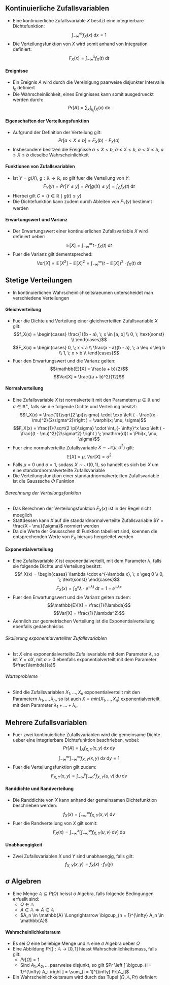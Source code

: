 ## Kontinuierliche Zufallsvariablen
- Eine kontinuierliche Zufallsvariable $X$ besitzt eine integrierbare Dichtefunktion:
$$\int_{- \infty}^{\infty} f_X(x) \; \mathrm{d} x = 1$$
- Die Verteilungsfunktion von $X$ wird somit anhand von Integration definiert:
$$F_X(x) = \int_{- \infty}^x f_X(t) \; \mathrm{d} t$$
#### Ereignisse
- Ein Ereignis $A$ wird durch die Vereinigung paarweise disjunkter Intervalle $I_k$ definiert
- Die Wahrscheinlichkeit, eines Ereignisses kann somit ausgedrueckt werden durch: 
$$Pr[A] = \sum_{k} \int_{I_k} f_X(x) \; \mathrm{d}x$$
#### Eigenschaften der Verteilungsfunktion
- Aufgrund der Definition der Verteilung gilt:
$$Pr[a < X \leq b] = F_X(b) - F_X(a)$$
- Insbesondere besitzen die Ereignisse $a < X < b$, $a \leq X < b$, $a < X \leq b$, $a \leq X \leq b$ dieselbe Wahrscheinlichkeit
#### Funktionen von Zufallsvariablen
- Ist $Y = g(X)$, $g: \mathbb{R} \to \mathbb{R}$, so gilt fuer die Verteilung von $Y$:
$$F_Y(y) = Pr[Y \leq y] = Pr[g(X) \leq y] = \int_C f_X(t) \; \mathrm{d}t$$
- Hierbei gilt $C = \{t \in \mathbb{R} \mid g(t) \leq y\}$ 
- Die Dichtefunktion kann zudem durch Ableiten von $F_Y(y)$ bestimmt werden
#### Erwartungswert und Varianz
- Der Erwartungswert einer kontinuierlichen Zufallsvariable $X$ wird definiert ueber: 
$$\mathbb{E}[X] = \int_{- \infty}^{\infty} t \cdot f_X(t) \; \mathrm{d}t$$
- Fuer die Varianz gilt dementspreched:
$$Var[X] = \mathbb{E}[X^2] - \mathbb{E}[X]^2 = \int_{- \infty}^{\infty} (t - \mathbb{E}[X])^2 \cdot f_X(t) \; \mathrm{d}t$$
## Stetige Verteilungen
- In kontinuierlichen Wahrscheinlichkeitsraeumen unterscheidet man verschiedene Verteilungen
#### Gleichverteilung
- Fuer die Dichte und Verteilung einer gleichverteilten Zufallsvariable $X$ gilt:
$$f_X(x) = \begin{cases}
\frac{1}{b - a}, \; x \in [a, b] \\
0, \; \text{sonst} \\
\end{cases}$$
$$F_X(x) = \begin{cases}
0, \; x < a \\
\frac{x - a}{b - a}, \; a \leq x \leq b \\
1, \; x > b \\
\end{cases}$$
- Fuer den Erwartungswert und die Varianz gelten:
$$\mathbb{E}[X] = \frac{a + b}{2}$$
$$Var[X] = \frac{(a + b)^2}{12}$$
#### Normalverteilung
- Eine Zufallsvariable $X$ ist normalverteilt mit den Parametern $\mu \in \mathbb{R}$ und $\sigma \in \mathbb{R}^+$, falls sie die folgende Dichte und Verteilung besitzt:
$$f_X(x) = \frac{1}{\sqrt{2 \pi}\sigma} \cdot \exp \left ( - \frac{(x - \mu)^2}{2\sigma^2}\right ) = \varphi(x; \mu, \sigma)$$
$$F_X(x) = \frac{1}{\sqrt{2 \pi}\sigma} \cdot \int_{- \infty}^x \exp \left ( - \frac{(t - \mu)^2}{2\sigma^2} \right ) \; \mathrm{d}t = \Phi(x, \mu, \sigma)$$
- Fuer eine normalverteilte Zufallsvariable $X \sim \mathcal{N}(\mu, \sigma^2)$ gilt:
$$\mathbb{E}[X] = \mu, \; Var[X] = \sigma^2$$
- Falls $\mu = 0$ und $\sigma = 1$, sodass $X \sim \mathcal{N}(0, 1)$, so handelt es sich bei $X$ um eine standardnormalverteilte Zufallsvariable
- Die Verteilungsfunktion einer standardnormalverteilten Zufallsvariable ist die Gausssche $\Phi$ Funktion
###### Berechnung der Verteilungsfunktion
- Das Berechnen der Verteilungsfunktion $F_X(x)$ ist in der Regel nicht moeglich
- Stattdessen kann $X$ auf die standardnormalverteilte Zufallsvariable $Y = \frac{X - \mu}{\sigma}$ normiert werden
- Da die Werte der Gaussschen $\Phi$ Funktion tabelliert sind, koennen die entsprechenden Werte von $F_X$ hieraus hergeleitet werden
#### Exponentialverteilung
- Eine Zufallsvariable $X$ ist exponentialverteilt, mit dem Parameter $\lambda$, falls sie folgende Dichte und Verteilung besitzt: 
$$f_X(x) = \begin{cases}
\lambda \cdot e^{-\lambda x}, \; x \geq 0 \\
0, \; \text{sonst}
\end{cases}$$
$$F_X(x) = \int_0^x \lambda \cdot e^{- \lambda t} \; \mathrm{d}t = 1 - e^{-\lambda x}$$
- Fuer den Erwartungswert und die Varianz gelten zudem:
$$\mathbb{E}[X] = \frac{1}{\lambda}$$
$$Var[X] = \frac{1}{\lambda^2}$$
- Aehnlich zur geometrischen Verteilung ist die Exponentialverteilung ebenfalls gedaechnislos
###### Skalierung exponentialverteilter Zufallsvariablen
- Ist $X$ eine exponentialverteilte Zufallsvariable mit dem Parameter $\lambda$, so ist $Y = aX$, mit $a > 0$ ebenfalls exponentialverteilt mit dem Parameter $\frac{\lambda}{a}$ 
###### Warteprobleme
- Sind die Zufallsvariablen $X_1, ..., X_n$ exponentialverteilt mit den Parametern $\lambda_1, ..., \lambda_n$, so ist auch $X = min(X_1, ..., X_n)$ exponentialverteilt mit dem Parameter $\lambda_1 + ... + \lambda_n$
## Mehrere Zufallsvariablen
- Fuer zwei kontinuierliche Zufallsvariablen wird die gemeinsame Dichte ueber eine integrierbare Dichtefunktion beschrieben, wobei:
$$Pr[A] = \int_A f_{X, Y}(x, y) \; \mathrm{d}x \; \mathrm{d} y$$
$$\int_{- \infty}^{\infty} \int_{- \infty}^{\infty} f_{X, Y}(x, y) \; \mathrm{d} x \; \mathrm{d} y = 1$$
- Fuer die Verteilungsfunktion gilt zudem:
$$F_{X, Y}(x, y) = \int_{- \infty}^{y} \int_{- \infty}^{x} f_{X, Y}(u, v) \; \mathrm{d} u \; \mathrm{d} v$$
#### Randdichte und Randverteilung
- Die Randdichte von $X$ kann anhand der gemeinsamen Dichtefunktion beschrieben werden: 
$$f_X(x) = \int_{-\infty}^{\infty} f_{X, Y}(x, v) \; \mathrm{d} v$$
- Fuer die Randverteilung von $X$ gilt somit:
$$F_X(x) = \int_{- \infty}^x \left [\int_{-\infty}^{\infty} f_{X, Y}(u, v) \; \mathrm{d} v \right ] \; \mathrm{d} u$$
#### Unabhaengigkeit
- Zwei Zufallsvariablen $X$ und $Y$ sind unabhaengig, falls gilt:
$$f_{X, Y}(x, y) = f_X(x) \cdot f_Y(y)$$
## $\sigma$ Algebren
- Eine Menge $\mathbb{A} \subseteq P(\Omega)$ heisst $\sigma$ Algebra, falls folgende Bedingungen erfuellt sind: 
	- $\Omega \in \mathbb{A}$
	- $A \in \mathbb{A} \Longrightarrow \bar{A} \in \mathbb{A}$
	- $A_n \in \mathbb{A} \Longrightarrow \bigcup_{n = 1}^{\infty} A_n \in \mathbb{A}$
#### Wahrscheinlichkeitsraum
- Es sei $\Omega$ eine beliebige Menge und $\mathbb{A}$ eine $\sigma$ Algebra ueber $\Omega$
- Eine Abbildung $Pr[]: \mathbb{A} \to [0, 1]$ hiesst Wahrscheinlichkeitsmass, falls gilt:
	- $Pr[\Omega] = 1$
	- Sind $A_1, A_2, ...$ paarweise disjunkt, so gilt $Pr \left [ \bigcup_{i = 1}^{\infty} A_i \right ] = \sum_{i = 1}^{\infty} Pr[A_j]$
- Ein Wahrscheinlichkeitsraum wird durch das Tupel $(\Omega, \mathbb{A}, Pr)$ definiert